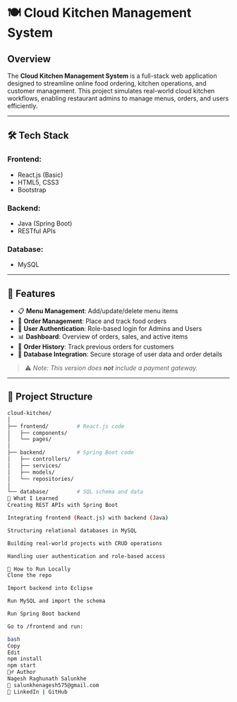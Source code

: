 # 🍽️ Cloud Kitchen Management System

## Overview
The **Cloud Kitchen Management System** is a full-stack web application designed to streamline online food ordering, kitchen operations, and customer management. This project simulates real-world cloud kitchen workflows, enabling restaurant admins to manage menus, orders, and users efficiently.

---

## 🛠️ Tech Stack

### Frontend:
- React.js (Basic)
- HTML5, CSS3
- Bootstrap

### Backend:
- Java (Spring Boot)
- RESTful APIs

### Database:
- MySQL

---

## 🚀 Features

- 📋 **Menu Management**: Add/update/delete menu items
- 🛒 **Order Management**: Place and track food orders
- 🔐 **User Authentication**: Role-based login for Admins and Users
- 📊 **Dashboard**: Overview of orders, sales, and active items
- 🧾 **Order History**: Track previous orders for customers
- 💾 **Database Integration**: Secure storage of user data and order details

> ⚠️ *Note: This version does **not** include a payment gateway.*

---

## 📂 Project Structure

```bash
cloud-kitchen/
│
├── frontend/         # React.js code
│   ├── components/
│   └── pages/
│
├── backend/          # Spring Boot code
│   ├── controllers/
│   ├── services/
│   ├── models/
│   └── repositories/
│
└── database/         # SQL schema and data
🧠 What I Learned
Creating REST APIs with Spring Boot

Integrating frontend (React.js) with backend (Java)

Structuring relational databases in MySQL

Building real-world projects with CRUD operations

Handling user authentication and role-based access

🧪 How to Run Locally
Clone the repo

Import backend into Eclipse 

Run MySQL and import the schema

Run Spring Boot backend

Go to /frontend and run:

bash
Copy
Edit
npm install
npm start
🙋‍♂️ Author
Nagesh Raghunath Salunkhe
📧 salunkhenagesh575@gmail.com
🔗 LinkedIn | GitHub
